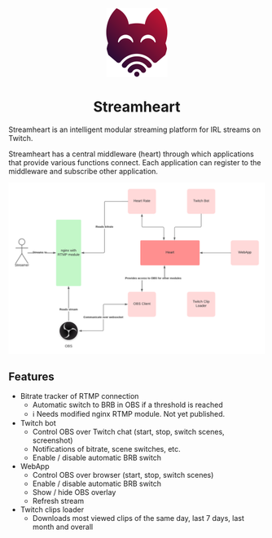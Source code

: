 <p align="center">
  <img width="120" src="assets/logo.png">
</p>
<h1 align="center">Streamheart</h1>
Streamheart is an intelligent modular streaming platform for IRL streams on Twitch.

Streamheart has a central middleware (heart) through which applications that provide various functions connect. Each application can register to the middleware and subscribe other application.

<p align="center">
<img width="700" src="assets/overview.png">
</p>

## Features
- Bitrate tracker of RTMP connection
  - Automatic switch to BRB in OBS if a threshold is reached
  - :information_source: Needs modified nginx RTMP module. Not yet published.
- Twitch bot
  - Control OBS over Twitch chat (start, stop, switch scenes, screenshot)
  - Notifications of bitrate, scene switches, etc.
  - Enable / disable automatic BRB switch
- WebApp
  - Control OBS over browser (start, stop, switch scenes)
  - Enable / disable automatic BRB switch
  - Show / hide OBS overlay
  - Refresh stream
- Twitch clips loader
  - Downloads most viewed clips of the same day, last 7 days, last month and overall
